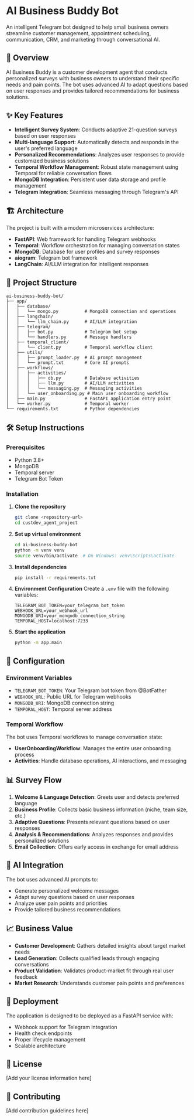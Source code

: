 # AI Business Buddy Bot

An intelligent Telegram bot designed to help small business owners streamline customer management, appointment scheduling, communication, CRM, and marketing through conversational AI.

## 🚀 Overview

AI Business Buddy is a customer development agent that conducts personalized surveys with business owners to understand their specific needs and pain points. The bot uses advanced AI to adapt questions based on user responses and provides tailored recommendations for business solutions.

## ✨ Key Features

- **Intelligent Survey System**: Conducts adaptive 21-question surveys based on user responses
- **Multi-language Support**: Automatically detects and responds in the user's preferred language
- **Personalized Recommendations**: Analyzes user responses to provide customized business solutions
- **Temporal Workflow Management**: Robust state management using Temporal for reliable conversation flows
- **MongoDB Integration**: Persistent user data storage and profile management
- **Telegram Integration**: Seamless messaging through Telegram's API

## 🏗️ Architecture

The project is built with a modern microservices architecture:

- **FastAPI**: Web framework for handling Telegram webhooks
- **Temporal**: Workflow orchestration for managing conversation states
- **MongoDB**: Database for user profiles and survey responses
- **aiogram**: Telegram bot framework
- **LangChain**: AI/LLM integration for intelligent responses

## 📁 Project Structure

```
ai-business-buddy-bot/
├── app/
│   ├── database/
│   │   └── mongo.py          # MongoDB connection and operations
│   ├── langchain/
│   │   └── llm_chain.py      # AI/LLM integration
│   ├── telegram/
│   │   ├── bot.py            # Telegram bot setup
│   │   └── handlers.py       # Message handlers
│   ├── temporal_client/
│   │   └── client.py         # Temporal workflow client
│   ├── utils/
│   │   ├── prompt_loader.py  # AI prompt management
│   │   └── prompt.txt        # Core AI prompts
│   ├── workflows/
│   │   ├── activities/
│   │   │   ├── db.py         # Database activities
│   │   │   ├── llm.py        # AI/LLM activities
│   │   │   └── messaging.py  # Messaging activities
│   │   └── user_onboarding.py # Main user onboarding workflow
│   ├── main.py               # FastAPI application entry point
│   └── worker.py             # Temporal worker
└── requirements.txt          # Python dependencies
```

## 🛠️ Setup Instructions

### Prerequisites

- Python 3.8+
- MongoDB
- Temporal server
- Telegram Bot Token

### Installation

1. **Clone the repository**
   ```bash
   git clone <repository-url>
   cd custdev_agent_project
   ```

2. **Set up virtual environment**
   ```bash
   cd ai-business-buddy-bot
   python -m venv venv
   source venv/bin/activate  # On Windows: venv\Scripts\activate
   ```

3. **Install dependencies**
   ```bash
   pip install -r requirements.txt
   ```

4. **Environment Configuration**
   Create a `.env` file with the following variables:
   ```env
   TELEGRAM_BOT_TOKEN=your_telegram_bot_token
   WEBHOOK_URL=your_webhook_url
   MONGODB_URI=your_mongodb_connection_string
   TEMPORAL_HOST=localhost:7233
   ```

5. **Start the application**
   ```bash
   python -m app.main
   ```

## 🔧 Configuration

### Environment Variables

- `TELEGRAM_BOT_TOKEN`: Your Telegram bot token from @BotFather
- `WEBHOOK_URL`: Public URL for Telegram webhooks
- `MONGODB_URI`: MongoDB connection string
- `TEMPORAL_HOST`: Temporal server address

### Temporal Workflow

The bot uses Temporal workflows to manage conversation state:
- **UserOnboardingWorkflow**: Manages the entire user onboarding process
- **Activities**: Handle database operations, AI interactions, and messaging

## 📊 Survey Flow

1. **Welcome & Language Detection**: Greets user and detects preferred language
2. **Business Profile**: Collects basic business information (niche, team size, etc.)
3. **Adaptive Questions**: Presents relevant questions based on user responses
4. **Analysis & Recommendations**: Analyzes responses and provides personalized solutions
5. **Email Collection**: Offers early access in exchange for email address

## 🤖 AI Integration

The bot uses advanced AI prompts to:
- Generate personalized welcome messages
- Adapt survey questions based on user responses
- Analyze user pain points and priorities
- Provide tailored business recommendations

## 📈 Business Value

- **Customer Development**: Gathers detailed insights about target market needs
- **Lead Generation**: Collects qualified leads through engaging conversations
- **Product Validation**: Validates product-market fit through real user feedback
- **Market Research**: Understands customer pain points and preferences

## 🚀 Deployment

The application is designed to be deployed as a FastAPI service with:
- Webhook support for Telegram integration
- Health check endpoints
- Proper lifecycle management
- Scalable architecture

## 📝 License

[Add your license information here]

## 🤝 Contributing

[Add contribution guidelines here]
